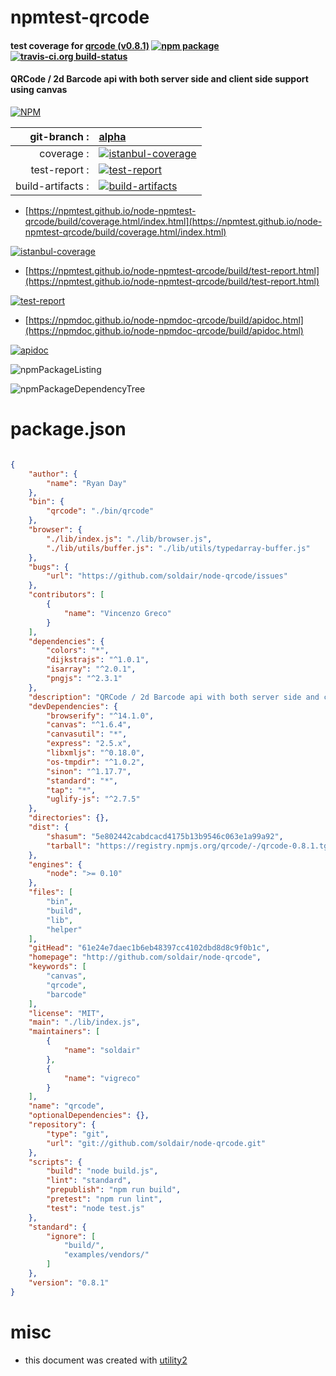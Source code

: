 # npmtest-qrcode

#### test coverage for  [qrcode (v0.8.1)](http://github.com/soldair/node-qrcode)  [![npm package](https://img.shields.io/npm/v/npmtest-qrcode.svg?style=flat-square)](https://www.npmjs.org/package/npmtest-qrcode) [![travis-ci.org build-status](https://api.travis-ci.org/npmtest/node-npmtest-qrcode.svg)](https://travis-ci.org/npmtest/node-npmtest-qrcode)

#### QRCode / 2d Barcode api with both server side and client side support using canvas

[![NPM](https://nodei.co/npm/qrcode.png?downloads=true&downloadRank=true&stars=true)](https://www.npmjs.com/package/qrcode)

| git-branch : | [alpha](https://github.com/npmtest/node-npmtest-qrcode/tree/alpha)|
|--:|:--|
| coverage : | [![istanbul-coverage](https://npmtest.github.io/node-npmtest-qrcode/build/coverage.badge.svg)](https://npmtest.github.io/node-npmtest-qrcode/build/coverage.html/index.html)|
| test-report : | [![test-report](https://npmtest.github.io/node-npmtest-qrcode/build/test-report.badge.svg)](https://npmtest.github.io/node-npmtest-qrcode/build/test-report.html)|
| build-artifacts : | [![build-artifacts](https://npmtest.github.io/node-npmtest-qrcode/glyphicons_144_folder_open.png)](https://github.com/npmtest/node-npmtest-qrcode/tree/gh-pages/build)|

- [https://npmtest.github.io/node-npmtest-qrcode/build/coverage.html/index.html](https://npmtest.github.io/node-npmtest-qrcode/build/coverage.html/index.html)

[![istanbul-coverage](https://npmtest.github.io/node-npmtest-qrcode/build/screenCapture.buildCi.browser.%252Ftmp%252Fbuild%252Fcoverage.lib.html.png)](https://npmtest.github.io/node-npmtest-qrcode/build/coverage.html/index.html)

- [https://npmtest.github.io/node-npmtest-qrcode/build/test-report.html](https://npmtest.github.io/node-npmtest-qrcode/build/test-report.html)

[![test-report](https://npmtest.github.io/node-npmtest-qrcode/build/screenCapture.buildCi.browser.%252Ftmp%252Fbuild%252Ftest-report.html.png)](https://npmtest.github.io/node-npmtest-qrcode/build/test-report.html)

- [https://npmdoc.github.io/node-npmdoc-qrcode/build/apidoc.html](https://npmdoc.github.io/node-npmdoc-qrcode/build/apidoc.html)

[![apidoc](https://npmdoc.github.io/node-npmdoc-qrcode/build/screenCapture.buildCi.browser.%252Ftmp%252Fbuild%252Fapidoc.html.png)](https://npmdoc.github.io/node-npmdoc-qrcode/build/apidoc.html)

![npmPackageListing](https://npmtest.github.io/node-npmtest-qrcode/build/screenCapture.npmPackageListing.svg)

![npmPackageDependencyTree](https://npmtest.github.io/node-npmtest-qrcode/build/screenCapture.npmPackageDependencyTree.svg)



# package.json

```json

{
    "author": {
        "name": "Ryan Day"
    },
    "bin": {
        "qrcode": "./bin/qrcode"
    },
    "browser": {
        "./lib/index.js": "./lib/browser.js",
        "./lib/utils/buffer.js": "./lib/utils/typedarray-buffer.js"
    },
    "bugs": {
        "url": "https://github.com/soldair/node-qrcode/issues"
    },
    "contributors": [
        {
            "name": "Vincenzo Greco"
        }
    ],
    "dependencies": {
        "colors": "*",
        "dijkstrajs": "^1.0.1",
        "isarray": "^2.0.1",
        "pngjs": "^2.3.1"
    },
    "description": "QRCode / 2d Barcode api with both server side and client side support using canvas",
    "devDependencies": {
        "browserify": "^14.1.0",
        "canvas": "^1.6.4",
        "canvasutil": "*",
        "express": "2.5.x",
        "libxmljs": "^0.18.0",
        "os-tmpdir": "^1.0.2",
        "sinon": "^1.17.7",
        "standard": "*",
        "tap": "*",
        "uglify-js": "^2.7.5"
    },
    "directories": {},
    "dist": {
        "shasum": "5e802442cabdcacd4175b13b9546c063e1a99a92",
        "tarball": "https://registry.npmjs.org/qrcode/-/qrcode-0.8.1.tgz"
    },
    "engines": {
        "node": ">= 0.10"
    },
    "files": [
        "bin",
        "build",
        "lib",
        "helper"
    ],
    "gitHead": "61e24e7daec1b6eb48397cc4102dbd8d8c9f0b1c",
    "homepage": "http://github.com/soldair/node-qrcode",
    "keywords": [
        "canvas",
        "qrcode",
        "barcode"
    ],
    "license": "MIT",
    "main": "./lib/index.js",
    "maintainers": [
        {
            "name": "soldair"
        },
        {
            "name": "vigreco"
        }
    ],
    "name": "qrcode",
    "optionalDependencies": {},
    "repository": {
        "type": "git",
        "url": "git://github.com/soldair/node-qrcode.git"
    },
    "scripts": {
        "build": "node build.js",
        "lint": "standard",
        "prepublish": "npm run build",
        "pretest": "npm run lint",
        "test": "node test.js"
    },
    "standard": {
        "ignore": [
            "build/",
            "examples/vendors/"
        ]
    },
    "version": "0.8.1"
}
```



# misc
- this document was created with [utility2](https://github.com/kaizhu256/node-utility2)
